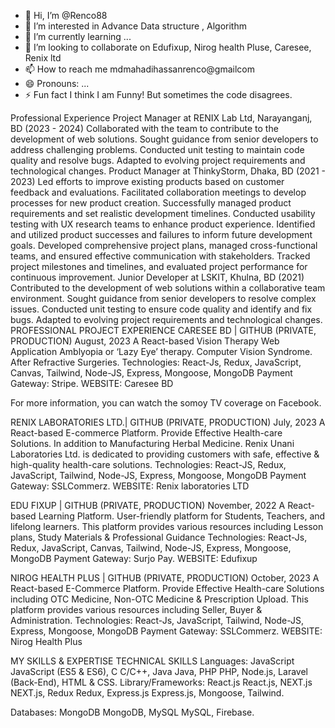 - 👋 Hi, I’m @Renco88
- 👀 I’m interested in Advance Data structure , Algorithm
- 🌱 I’m currently learning ...
- 💞️ I’m looking to collaborate on Edufixup, Nirog health Pluse, Caresee, Renix ltd
- 📫 How to reach me mdmahadihassanrenco@gmailcom
- 😄 Pronouns: ...
- ⚡ Fun fact I think I am Funny! But sometimes the code disagrees.

<!---
Renco88/Renco88 is a ✨ special ✨ repository because its `README.md` (this file) appears on your GitHub profile.
You can click the Preview link to take a look at your changes.
--->

Professional Experience
Project Manager at RENIX Lab Ltd, Narayanganj, BD (2023 - 2024)
Collaborated with the team to contribute to the development of web solutions.
Sought guidance from senior developers to address challenging problems.
Conducted unit testing to maintain code quality and resolve bugs.
Adapted to evolving project requirements and technological changes.
Product Manager at ThinkyStorm, Dhaka, BD (2021 - 2023)
Led efforts to improve existing products based on customer feedback and evaluations.
Facilitated collaboration meetings to develop processes for new product creation.
Successfully managed product requirements and set realistic development timelines.
Conducted usability testing with UX research teams to enhance product experience.
Identified and utilized product successes and failures to inform future development goals.
Developed comprehensive project plans, managed cross-functional teams, and ensured effective communication with stakeholders.
Tracked project milestones and timelines, and evaluated project performance for continuous improvement.
Junior Developer at LSKIT, Khulna, BD (2021)
Contributed to the development of web solutions within a collaborative team environment.
Sought guidance from senior developers to resolve complex issues.
Conducted unit testing to ensure code quality and identify and fix bugs.
Adapted to evolving project requirements and technological changes.
PROFESSIONAL PROJECT EXPERIENCE
CARESEE BD | GITHUB (PRIVATE, PRODUCTION) August, 2023
A React-based Vision Therapy Web Application
Amblyopia or ‘Lazy Eye’ therapy.
Computer Vision Syndrome.
After Refractive Surgeries.
Technologies: React-Js, Redux, JavaScript, Canvas, Tailwind, Node-JS, Express, Mongoose, MongoDB
Payment Gateway: Stripe.
WEBSITE: Caresee BD

For more information, you can watch the somoy TV coverage on Facebook.

RENIX LABORATORIES LTD.| GITHUB (PRIVATE, PRODUCTION) July, 2023
A React-based E-commerce Platform.
Provide Effective Health-care Solutions.
In addition to Manufacturing Herbal Medicine. Renix Unani Laboratories Ltd. is dedicated to providing customers with safe, effective & high-quality health-care solutions.
Technologies: React-JS, Redux, JavaScript, Tailwind, Node-JS, Express, Mongoose, MongoDB
Payment Gateway: SSLCommerz.
WEBSITE: Renix laboratories LTD

EDU FIXUP | GITHUB (PRIVATE, PRODUCTION) November, 2022
A React-based Learning Platform.
User-friendly platform for Students, Teachers, and lifelong learners.
This platform provides various resources including Lesson plans, Study Materials & Professional Guidance
Technologies: React-Js, Redux, JavaScript, Canvas, Tailwind, Node-JS, Express, Mongoose, MongoDB
Payment Gateway: Surjo Pay.
WEBSITE: Edufixup

NIROG HEALTH PLUS | GITHUB (PRIVATE, PRODUCTION) October, 2023
A React-based E-Commerce Platform.
Provide Effective Health-care Solutions including OTC Medicine, Non-OTC Medicine & Prescription Upload.
This platform provides various resources including Seller, Buyer & Administration.
Technologies: React-Js, JavaScript, Tailwind, Node-JS, Express, Mongoose, MongoDB
Payment Gateway: SSLCommerz.
WEBSITE: Nirog Health Plus

MY SKILLS & EXPERTISE
TECHNICAL SKILLS
Languages: JavaScript JavaScript (ES5 & ES6), C C/C++, Java Java, PHP PHP, Node.js, Laravel (Back-End), HTML & CSS.
Library/Frameworks: React.js React.js, NEXT.js NEXT.js, Redux Redux, Express.js Express.js, Mongoose, Tailwind.

Databases: MongoDB MongoDB, MySQL MySQL, Firebase.
